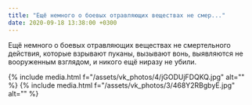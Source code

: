 ```yaml
---
title: "Ещё немного о боевых отравляющих веществах не смер..."
date: 2020-09-18 13:38:00 +0300
---
```


Ещё немного о боевых отравляющих веществах не смертельного действия, которые взрывают пуканы, вызывают вонь, выявляются не вооруженным взглядом, и никого ещё ниразу не убили.


{% include media.html f="/assets/vk_photos/4/jGODUjFDQKQ.jpg" alt="" %}
{% include media.html f="/assets/vk_photos/3/468Y2RBgbyE.jpg" alt="" %}
